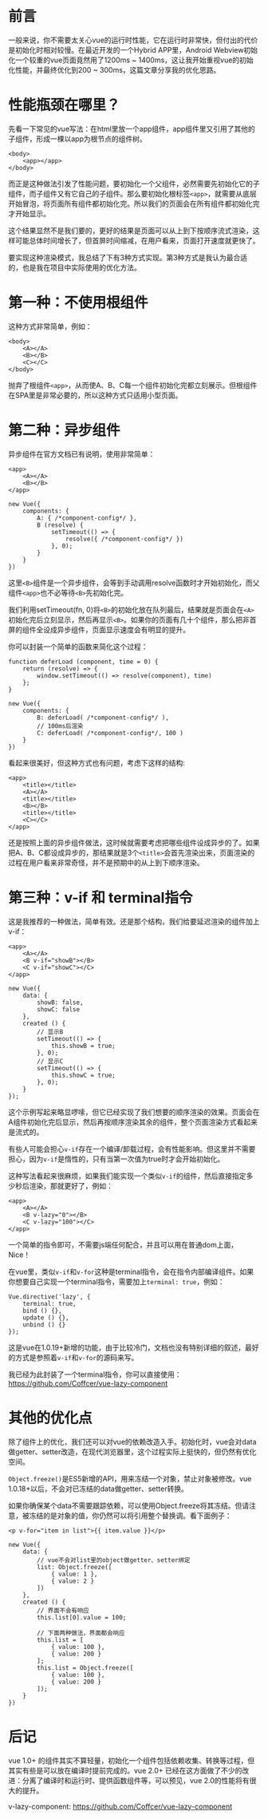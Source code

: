 # 前言

一般来说，你不需要太关心vue的运行时性能，它在运行时非常快，但付出的代价是初始化时相对较慢。在最近开发的一个Hybrid APP里，Android Webview初始化一个较重的vue页面竟然用了1200ms ~ 1400ms，这让我开始重视vue的初始化性能，并最终优化到200 ~ 300ms，这篇文章分享我的优化思路。

# 性能瓶颈在哪里？

先看一下常见的vue写法：在html里放一个app组件，app组件里又引用了其他的子组件，形成一棵以app为根节点的组件树。

```
<body>
    <app></app> 
</body>
```

而正是这种做法引发了性能问题，要初始化一个父组件，必然需要先初始化它的子组件，而子组件又有它自己的子组件。那么要初始化根标签`<app>`，就需要从底层开始冒泡，将页面所有组件都初始化完。所以我们的页面会在所有组件都初始化完才开始显示。

这个结果显然不是我们要的，更好的结果是页面可以从上到下按顺序流式渲染，这样可能总体时间增长了，但首屏时间缩减，在用户看来，页面打开速度就更快了。

要实现这种渲染模式，我总结了下有3种方式实现。第3种方式是我认为最合适的，也是我在项目中实际使用的优化方法。

# 第一种：不使用根组件

这种方式非常简单，例如：

```
<body>
    <A></A>
    <B></B>
    <C></C>
</body>
```

抛弃了根组件`<app>`，从而使A、B、C每一个组件初始化完都立刻展示。但根组件在SPA里是非常必要的，所以这种方式只适用小型页面。

# 第二种：异步组件

异步组件在官方文档已有说明，使用非常简单：

```
<app>
    <A></A>
    <B></B>
</app>
```

```
new Vue({
    components: {
        A: { /*component-config*/ },
        B (resolve) {
            setTimeout(() => {
                resolve({ /*component-config*/ })
            }, 0);
        }
    }
})
```

这里`<B>`组件是一个异步组件，会等到手动调用resolve函数时才开始初始化，而父组件`<app>`也不必等待`<B>`先初始化完。

我们利用setTimeout(fn, 0)将`<B>`的初始化放在队列最后，结果就是页面会在`<A>`初始化完后立刻显示，然后再显示`<B>`。如果你的页面有几十个组件，那么把非首屏的组件全设成异步组件，页面显示速度会有明显的提升。

你可以封装一个简单的函数来简化这个过程：

```
function deferLoad (component, time = 0) {
    return (resolve) => {
        window.setTimeout(() => resolve(component), time)
    };
}

new Vue({
    components: {
        B: deferLoad( /*component-config*/ ),
        // 100ms后渲染
        C: deferLoad( /*component-config*/, 100 )
    }
})
```

看起来很美好，但这种方式也有问题，考虑下这样的结构:

```
<app>
    <title></title>
    <A></A>
    <title></title>
    <B></B>
    <title></title>
    <C></C>
</app>
```

还是按照上面的异步组件做法，这时候就需要考虑把哪些组件设成异步的了。如果把A、B、C都设成异步的，那结果就是3个`<title>`会首先渲染出来，页面渲染的过程在用户看来非常奇怪，并不是预期中的从上到下顺序渲染。

# 第三种：v-if 和 terminal指令

这是我推荐的一种做法，简单有效。还是那个结构，我们给要延迟渲染的组件加上v-if：

```
<app>
    <A></A>
    <B v-if="showB"></B>
    <C v-if="showC"></C>
</app>
```

```
new Vue({
    data: {
        showB: false,
        showC: false
    },
    created () {
        // 显示B
        setTimeout(() => {
            this.showB = true;
        }, 0);
        // 显示C
        setTimeout(() => {
            this.showC = true;
        }, 0);
    }
});
```

这个示例写起来略显啰嗦，但它已经实现了我们想要的顺序渲染的效果。页面会在A组件初始化完后显示，然后再按顺序渲染其余的组件，整个页面渲染方式看起来是流式的。

有些人可能会担心`v-if`存在一个编译/卸载过程，会有性能影响。但这里并不需要担心，因为`v-if`是惰性的，只有当第一次值为true时才会开始初始化。

这种写法看起来很麻烦，如果我们能实现一个类似`v-if`的组件，然后直接指定多少秒后渲染，那就更好了，例如：

```
<app>
    <A></A>
    <B v-lazy="0"></B>
    <C v-lazy="100"></C>
</app>
```

一个简单的指令即可，不需要js端任何配合，并且可以用在普通dom上面，Nice！

在vue里，类似`v-if`和`v-for`这种是terminal指令，会在指令内部编译组件。如果你想要自己实现一个terminal指令，需要加上`terminal: true`，例如：

```
Vue.directive('lazy', {
    terminal: true,
    bind () {},
    update () {},
    unbind () {}
});
```

这是vue在1.0.19+新增的功能，由于比较冷门，文档也没有特别详细的叙述，最好的方式是参照着`v-if`和`v-for`的源码来写。

我已经为此封装了一个terminal指令，你可以直接使用：
<https://github.com/Coffcer/vue-lazy-component>

# 其他的优化点

除了组件上的优化，我们还可以对vue的依赖改造入手。初始化时，vue会对data做getter、setter改造，在现代浏览器里，这个过程实际上挺快的，但仍然有优化空间。

`Object.freeze()`是ES5新增的API，用来冻结一个对象，禁止对象被修改。vue 1.0.18+以后，不会对已冻结的data做getter、setter转换。

如果你确保某个data不需要跟踪依赖，可以使用Object.freeze将其冻结。但请注意，被冻结的是对象的值，你仍然可以将引用整个替换调。看下面例子：

```
<p v-for="item in list">{{ item.value }}</p>
```

```
new Vue({
    data: {
        // vue不会对list里的object做getter、setter绑定
        list: Object.freeze([
            { value: 1 },
            { value: 2 }
        ])
    },
    created () {
        // 界面不会有响应
        this.list[0].value = 100;

        // 下面两种做法，界面都会响应
        this.list = [
            { value: 100 },
            { value: 200 }
        ];
        this.list = Object.freeze([
            { value: 100 },
            { value: 200 }
        ]);
    }
})
```

# 后记

vue 1.0+ 的组件其实不算轻量，初始化一个组件包括依赖收集、转换等过程，但其实有些是可以放在编译时提前完成的。vue 2.0+ 已经在这方面做了不少的改进：分离了编译时和运行时、提供函数组件等，可以预见，vue 2.0的性能将有很大的提升。

v-lazy-component: <https://github.com/Coffcer/vue-lazy-component>